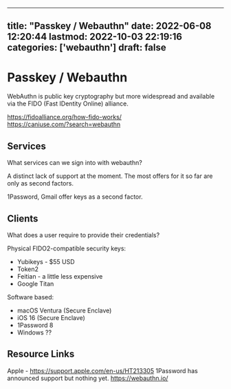 
---
title: "Passkey / Webauthn"
date: 2022-06-08 12:20:44
lastmod: 2022-10-03 22:19:16
categories: ['webauthn']
draft: false
---


# Passkey / Webauthn
WebAuthn is public key cryptography but more widespread and available via the FIDO (Fast IDentity Online) alliance.

https://fidoalliance.org/how-fido-works/  
https://caniuse.com/?search=webauthn

## Services
What services can we sign into with webauthn?

A distinct lack of support at the moment. The most offers for it so far are only as second factors.

1Password, Gmail offer keys as a second factor.


## Clients
What does a user require to provide their credentials?

Physical FIDO2-compatible security keys:
* Yubikeys - $55 USD
* Token2
* Feitian - a little less expensive
* Google Titan

Software based:
* macOS Ventura (Secure Enclave)
* iOS 16 (Secure Enclave)
* 1Password 8
* Windows ??

## Resource Links
Apple - https://support.apple.com/en-us/HT213305
1Password has announced support but nothing yet.
https://webauthn.io/

<!-- #public #webauthn -->

<!-- {BearID:BB8256C9-49B9-4C62-8069-D9A505D7B489-49872-0000270E8378E05B} -->
